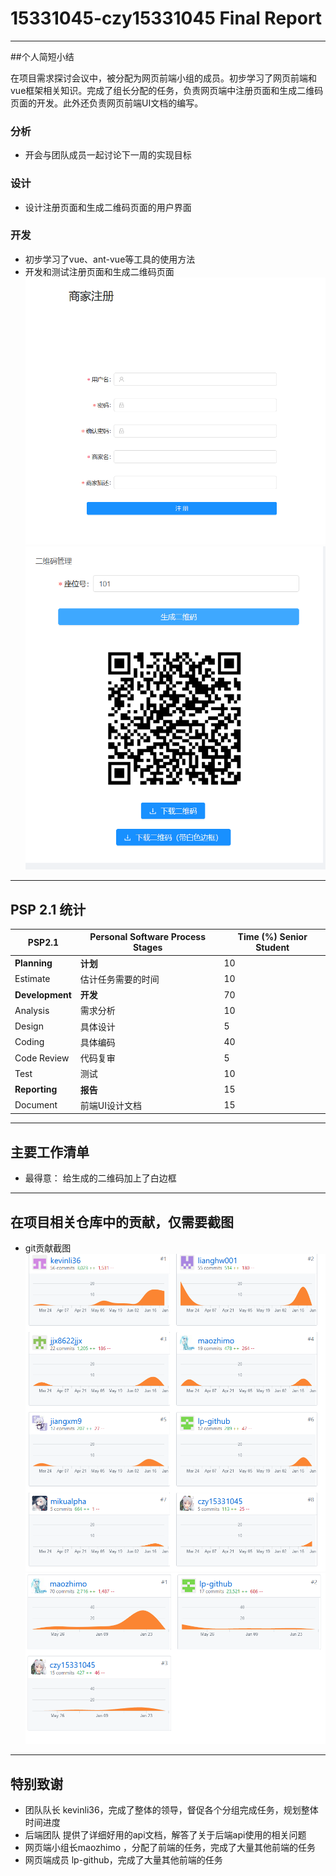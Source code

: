 # 15331045-czy15331045 Final Report

---
##个人简短小结

在项目需求探讨会议中，被分配为网页前端小组的成员。初步学习了网页前端和vue框架相关知识。完成了组长分配的任务，负责网页端中注册页面和生成二维码页面的开发。此外还负责网页前端UI文档的编写。

### 分析

- 开会与团队成员一起讨论下一周的实现目标

### 设计

- 设计注册页面和生成二维码页面的用户界面

### 开发

- 初步学习了vue、ant-vue等工具的使用方法
- 开发和测试注册页面和生成二维码页面
![01](../pic/Final-Report-czy15331045/01.PNG)
![02](../pic/Final-Report-czy15331045/02.png)

---
## PSP 2.1 统计

PSP2.1       | Personal Software Process Stages| Time (%) Senior Student |
------------ | ------------------------------- | ----------------------- |
**Planning** | **计划** | 10 
Estimate  | 估计任务需要的时间 | 10 
**Development**  | **开发** | 70 
Analysis   | 需求分析 | 10 
Design| 具体设计 | 5
Coding| 具体编码 | 40 
Code Review| 代码复审 | 5 
Test| 测试 | 10 
**Reporting** | **报告** | 15 
Document | 前端UI设计文档 | 15 

---
## 主要工作清单

- 最得意： 给生成的二维码加上了白边框

---
## 在项目相关仓库中的贡献，仅需要截图

- git贡献截图
![03](../pic/Final-Report-czy15331045/03.PNG)
![04](../pic/Final-Report-czy15331045/04.PNG)

---
## 特别致谢
- 团队队长 kevinli36，完成了整体的领导，督促各个分组完成任务，规划整体时间进度
- 后端团队 提供了详细好用的api文档，解答了关于后端api使用的相关问题
- 网页端小组长maozhimo ，分配了前端的任务，完成了大量其他前端的任务
- 网页端成员 lp-github，完成了大量其他前端的任务
